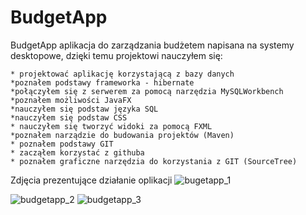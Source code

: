 # BudgetApp
BudgetApp aplikacja do zarządzania budżetem napisana na systemy desktopowe, dzięki temu projektowi nauczyłem się:

```
* projektować aplikację korzystającą z bazy danych
*poznałem podstawy frameworka - hibernate
*połączyłem się z serwerem za pomocą narzędzia MySQLWorkbench
*poznałem możliwości JavaFX
*nauczyłem się podstaw języka SQL
*nauczyłem się podstaw CSS
* nauczyłem się tworzyć widoki za pomocą FXML
*poznałem narządzie do budowania projektów (Maven)
* poznałem podstawy GIT
* zacząłem korzystać z githuba
* poznałem graficzne narzędzia do korzystania z GIT (SourceTree)

```


Zdjęcia prezentujące działanie oplikacji
![bugetapp_1](https://user-images.githubusercontent.com/28192437/39098091-c749ff86-4665-11e8-884b-4afa75375562.PNG)

![budgetapp_2](https://user-images.githubusercontent.com/28192437/39098146-b28cb114-4666-11e8-95cc-cb6c74b112b2.PNG)
![budgetapp_3](https://user-images.githubusercontent.com/28192437/39098147-b4863634-4666-11e8-8df0-2fadca8770ab.PNG)
